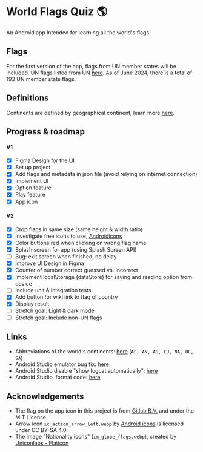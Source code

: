 # World Flags Quiz 🌎

An Android app intended for learning all the world's flags.

## Flags

For the first version of the app, flags from UN member states will be included. UN flags listed from UN [here](https://www.un.org/en/about-us/member-states). As of June 2024, there is a total of 193 UN member state flags.

## Definitions

Continents are defined by geographical continent, learn more [here](https://en.wikipedia.org/wiki/Continent).

## Progress & roadmap

#### V1
- [X] Figma Design for the UI
- [X] Set up project
- [X] Add flags and metadata in json file (avoid relying on internet connection)
- [X] Implement UI
- [X] Option feature
- [X] Play feature
- [X] App icon

#### V2
- [X] Crop flags in same size (same height & width ratio)
- [X] Investigate free icons to use, [Androidicons](https://www.androidicons.com/)
- [X] Color buttons red when clicking on wrong flag name
- [X] Splash screen for app (using Splash Screen API)
- [ ] Bug: exit screen when finished, no delay
- [X] Improve UI Design in Figma
- [X] Counter of number correct guessed vs. incorrect
- [X] Implement localStorage (dataStore) for saving and reading option from device
- [ ] Include unit & integration tests
- [X] Add button for wiki link to flag of country
- [X] Display result
- [ ] Stretch goal: Light & dark mode
- [ ] Stretch goal: Include non-UN flags

## Links

* Abbreviations of the world's continents: [here](https://planetarynames.wr.usgs.gov/Abbreviations) (`AF, AN, AS, EU, NA, OC, SA`)
* Android Studio emulator bug fix: [here](https://stackoverflow.com/questions/42816127/waiting-for-target-device-to-come-online)
* Android Studio disable "show logcat automatically": [here](https://stackoverflow.com/questions/76118961/how-to-prevent-android-studio-to-automatically-switch-to-run-tab-when-i-start)
* Android Studio, format code: [here](https://stackoverflow.com/questions/16580171/code-formatting-shortcuts-in-android-studio-for-operation-systems)

## Acknowledgements

- The flag on the app icon in this project is from [Gitlab B.V.](https://gitlab.com/gitlab-org/gitlab-svgs/-/tree/main) and under the MIT License.
- Arrow icon `ic_action_arrow_left.webp` by [Android icons](https://www.androidicons.com/) is licensed under CC BY-SA 4.0.
- The image "Nationality icons" (`im_globe_flags.webp`), created by [Uniconlabs - Flaticon](https://www.flaticon.com/free-icons/nationality)
